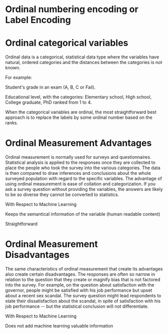 # Ordinal numbering encoding or Label Encoding

# Ordinal categorical variables

Ordinal data is a categorical, statistical data type where the variables have natural, ordered categories and the distances between the categories is not known.



For example:

Student's grade in an exam (A, B, C or Fail).

Educational level, with the categories: Elementary school, High school, College graduate, PhD ranked from 1 to 4.

When the categorical variables are ordinal, the most straightforward best approach is to replace the labels by some ordinal number based on the ranks.


# Ordinal Measurement Advantages

Ordinal measurement is normally used for surveys and questionnaires. Statistical analysis is applied to the responses once they are collected to place the people who took the survey into the various categories. The data is then compared to draw inferences and conclusions about the whole surveyed population with regard to the specific variables. The advantage of using ordinal measurement is ease of collation and categorization. If you ask a survey question without providing the variables, the answers are likely to be so diverse they cannot be converted to statistics.

With Respect to Machine Learning

Keeps the semantical information of the variable (human readable content)

Straightforward

# Ordinal Measurement Disadvantages

The same characteristics of ordinal measurement that create its advantages also create certain disadvantages. The responses are often so narrow in relation to the question that they create or magnify bias that is not factored into the survey. For example, on the question about satisfaction with the governor, people might be satisfied with his job performance but upset about a recent sex scandal. The survey question might lead respondents to state their dissatisfaction about the scandal, in spite of satisfaction with his job performance -- but the statistical conclusion will not differentiate.

With Respect to Machine Learning

Does not add machine learning valuable information
